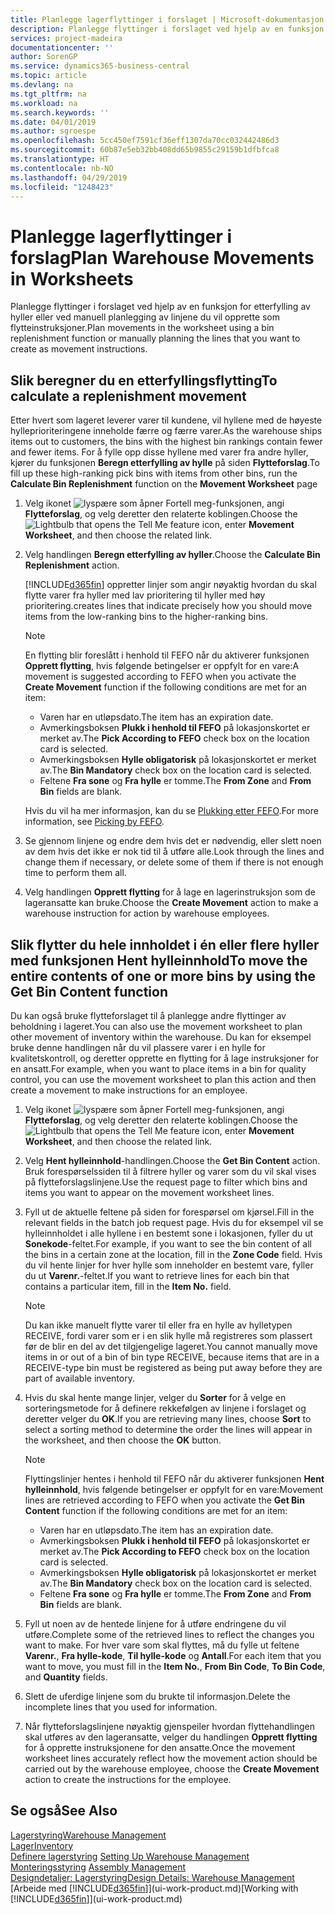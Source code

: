 ```yaml
---
title: Planlegge lagerflyttinger i forslaget | Microsoft-dokumentasjon
description: Planlegge flyttinger i forslaget ved hjelp av en funksjon for etterfylling av hyller eller ved manuell planlegging av linjene du vil opprette som flytteinstruksjoner.
services: project-madeira
documentationcenter: ''
author: SorenGP
ms.service: dynamics365-business-central
ms.topic: article
ms.devlang: na
ms.tgt_pltfrm: na
ms.workload: na
ms.search.keywords: ''
ms.date: 04/01/2019
ms.author: sgroespe
ms.openlocfilehash: 5cc450ef7591cf36eff1307da70cc032442486d3
ms.sourcegitcommit: 60b87e5eb32bb408dd65b9855c29159b1dfbfca8
ms.translationtype: HT
ms.contentlocale: nb-NO
ms.lasthandoff: 04/29/2019
ms.locfileid: "1248423"
---
```

# <a name="plan-warehouse-movements-in-worksheets"></a><span data-ttu-id="cd05c-103">Planlegge lagerflyttinger i forslag</span><span class="sxs-lookup"><span data-stu-id="cd05c-103">Plan Warehouse Movements in Worksheets</span></span>
<span data-ttu-id="cd05c-104">Planlegge flyttinger i forslaget ved hjelp av en funksjon for etterfylling av hyller eller ved manuell planlegging av linjene du vil opprette som flytteinstruksjoner.</span><span class="sxs-lookup"><span data-stu-id="cd05c-104">Plan movements in the worksheet using a bin replenishment function or manually planning the lines that you want to create as movement instructions.</span></span>  

## <a name="to-calculate-a-replenishment-movement"></a><span data-ttu-id="cd05c-105">Slik beregner du en etterfyllingsflytting</span><span class="sxs-lookup"><span data-stu-id="cd05c-105">To calculate a replenishment movement</span></span>  
<span data-ttu-id="cd05c-106">Etter hvert som lageret leverer varer til kundene, vil hyllene med de høyeste hylleprioriteringene inneholde færre og færre varer.</span><span class="sxs-lookup"><span data-stu-id="cd05c-106">As the warehouse ships items out to customers, the bins with the highest bin rankings contain fewer and fewer items.</span></span> <span data-ttu-id="cd05c-107">For å fylle opp disse hyllene med varer fra andre hyller, kjører du funksjonen **Beregn etterfylling av hylle** på siden **Flytteforslag**.</span><span class="sxs-lookup"><span data-stu-id="cd05c-107">To fill up these high-ranking pick bins with items from other bins, run the **Calculate Bin Replenishment** function on the **Movement Worksheet** page</span></span>

1.  <span data-ttu-id="cd05c-108">Velg ikonet ![lyspære som åpner Fortell meg-funksjonen](media/ui-search/search_small.png "Fortell hva du vil gjøre"), angi **Flytteforslag**, og velg deretter den relaterte koblingen.</span><span class="sxs-lookup"><span data-stu-id="cd05c-108">Choose the ![Lightbulb that opens the Tell Me feature](media/ui-search/search_small.png "Tell me what you want to do") icon, enter **Movement Worksheet**, and then choose the related link.</span></span>  
2.  <span data-ttu-id="cd05c-109">Velg handlingen **Beregn etterfylling av hyller**.</span><span class="sxs-lookup"><span data-stu-id="cd05c-109">Choose the **Calculate Bin Replenishment** action.</span></span>  

    [!INCLUDE[d365fin](includes/d365fin_md.md)] <span data-ttu-id="cd05c-110">oppretter linjer som angir nøyaktig hvordan du skal flytte varer fra hyller med lav prioritering til hyller med høy prioritering.</span><span class="sxs-lookup"><span data-stu-id="cd05c-110">creates lines that indicate precisely how you should move items from the low-ranking bins to the higher-ranking bins.</span></span>  

    > [!NOTE]  
    >  <span data-ttu-id="cd05c-111">En flytting blir foreslått i henhold til FEFO når du aktiverer funksjonen **Opprett flytting**, hvis følgende betingelser er oppfylt for en vare:</span><span class="sxs-lookup"><span data-stu-id="cd05c-111">A movement is suggested according to FEFO when you activate the **Create Movement** function if the following conditions are met for an item:</span></span>  
    >   
    >  -   <span data-ttu-id="cd05c-112">Varen har en utløpsdato.</span><span class="sxs-lookup"><span data-stu-id="cd05c-112">The item has an expiration date.</span></span>  
    > -   <span data-ttu-id="cd05c-113">Avmerkingsboksen **Plukk i henhold til FEFO** på lokasjonskortet er merket av.</span><span class="sxs-lookup"><span data-stu-id="cd05c-113">The **Pick According to FEFO** check box on the location card is selected.</span></span>  
    > -   <span data-ttu-id="cd05c-114">Avmerkingsboksen **Hylle obligatorisk** på lokasjonskortet er merket av.</span><span class="sxs-lookup"><span data-stu-id="cd05c-114">The **Bin Mandatory** check box on the location card is selected.</span></span>  
    > -   <span data-ttu-id="cd05c-115">Feltene **Fra sone** og **Fra hylle** er tomme.</span><span class="sxs-lookup"><span data-stu-id="cd05c-115">The **From Zone** and **From Bin** fields are blank.</span></span>  

    <span data-ttu-id="cd05c-116">Hvis du vil ha mer informasjon, kan du se [Plukking etter FEFO](warehouse-picking-by-fefo.md).</span><span class="sxs-lookup"><span data-stu-id="cd05c-116">For more information, see [Picking by FEFO](warehouse-picking-by-fefo.md).</span></span>  

3.  <span data-ttu-id="cd05c-117">Se gjennom linjene og endre dem hvis det er nødvendig, eller slett noen av dem hvis det ikke er nok tid til å utføre alle.</span><span class="sxs-lookup"><span data-stu-id="cd05c-117">Look through the lines and change them if necessary, or delete some of them if there is not enough time to perform them all.</span></span>  
4.  <span data-ttu-id="cd05c-118">Velg handlingen **Opprett flytting** for å lage en lagerinstruksjon som de lageransatte kan bruke.</span><span class="sxs-lookup"><span data-stu-id="cd05c-118">Choose the **Create Movement** action to make a warehouse instruction for action by warehouse employees.</span></span>  

## <a name="to-move-the-entire-contents-of-one-or-more-bins-by-using-the-get-bin-content-function"></a><span data-ttu-id="cd05c-119">Slik flytter du hele innholdet i én eller flere hyller med funksjonen Hent hylleinnhold</span><span class="sxs-lookup"><span data-stu-id="cd05c-119">To move the entire contents of one or more bins by using the Get Bin Content function</span></span>  
<span data-ttu-id="cd05c-120">Du kan også bruke flytteforslaget til å planlegge andre flyttinger av beholdning i lageret.</span><span class="sxs-lookup"><span data-stu-id="cd05c-120">You can also use the movement worksheet to plan other movement of inventory within the warehouse.</span></span> <span data-ttu-id="cd05c-121">Du kan for eksempel bruke denne handlingen når du vil plassere varer i en hylle for kvalitetskontroll, og deretter opprette en flytting for å lage instruksjoner for en ansatt.</span><span class="sxs-lookup"><span data-stu-id="cd05c-121">For example, when you want to place items in a bin for quality control, you can use the movement worksheet to plan this action and then create a movement to make instructions for an employee.</span></span>  

1.  <span data-ttu-id="cd05c-122">Velg ikonet ![lyspære som åpner Fortell meg-funksjonen](media/ui-search/search_small.png "Fortell hva du vil gjøre"), angi **Flytteforslag**, og velg deretter den relaterte koblingen.</span><span class="sxs-lookup"><span data-stu-id="cd05c-122">Choose the ![Lightbulb that opens the Tell Me feature](media/ui-search/search_small.png "Tell me what you want to do") icon, enter **Movement Worksheet**, and then choose the related link.</span></span>  
2.  <span data-ttu-id="cd05c-123">Velg **Hent hylleinnhold**-handlingen.</span><span class="sxs-lookup"><span data-stu-id="cd05c-123">Choose the **Get Bin Content** action.</span></span> <span data-ttu-id="cd05c-124">Bruk forespørselssiden til å filtrere hyller og varer som du vil skal vises på flytteforslagslinjene.</span><span class="sxs-lookup"><span data-stu-id="cd05c-124">Use the request page to filter which bins and items you want to appear on the movement worksheet lines.</span></span>  
3.  <span data-ttu-id="cd05c-125">Fyll ut de aktuelle feltene på siden for forespørsel om kjørsel.</span><span class="sxs-lookup"><span data-stu-id="cd05c-125">Fill in the relevant fields in the batch job request page.</span></span> <span data-ttu-id="cd05c-126">Hvis du for eksempel vil se hylleinnholdet i alle hyllene i en bestemt sone i lokasjonen, fyller du ut **Sonekode**-feltet.</span><span class="sxs-lookup"><span data-stu-id="cd05c-126">For example, if you want to see the bin content of all the bins in a certain zone at the location, fill in the **Zone Code** field.</span></span> <span data-ttu-id="cd05c-127">Hvis du vil hente linjer for hver hylle som inneholder en bestemt vare, fyller du ut **Varenr.**-feltet.</span><span class="sxs-lookup"><span data-stu-id="cd05c-127">If you want to retrieve lines for each bin that contains a particular item, fill in the **Item No.** field.</span></span>  

    > [!NOTE]  
    >  <span data-ttu-id="cd05c-128">Du kan ikke manuelt flytte varer til eller fra en hylle av hylletypen RECEIVE, fordi varer som er i en slik hylle må registreres som plassert før de blir en del av det tilgjengelige lageret.</span><span class="sxs-lookup"><span data-stu-id="cd05c-128">You cannot manually move items in or out of a bin of bin type RECEIVE, because items that are in a RECEIVE-type bin must be registered as being put away before they are part of available inventory.</span></span>  

4.  <span data-ttu-id="cd05c-129">Hvis du skal hente mange linjer, velger du **Sorter** for å velge en sorteringsmetode for å definere rekkefølgen av linjene i forslaget og deretter velger du **OK**.</span><span class="sxs-lookup"><span data-stu-id="cd05c-129">If you are retrieving many lines, choose **Sort** to select a sorting method to determine the order the lines will appear in the worksheet, and then choose the **OK** button.</span></span>  

    > [!NOTE]  
    >  <span data-ttu-id="cd05c-130">Flyttingslinjer hentes i henhold til FEFO når du aktiverer funksjonen **Hent hylleinnhold**, hvis følgende betingelser er oppfylt for en vare:</span><span class="sxs-lookup"><span data-stu-id="cd05c-130">Movement lines are retrieved according to FEFO when you activate the **Get Bin Content** function if the following conditions are met for an item:</span></span>  
    >   
    >  -   <span data-ttu-id="cd05c-131">Varen har en utløpsdato.</span><span class="sxs-lookup"><span data-stu-id="cd05c-131">The item has an expiration date.</span></span>  
    > -   <span data-ttu-id="cd05c-132">Avmerkingsboksen **Plukk i henhold til FEFO** på lokasjonskortet er merket av.</span><span class="sxs-lookup"><span data-stu-id="cd05c-132">The **Pick According to FEFO** check box on the location card is selected.</span></span>  
    > -   <span data-ttu-id="cd05c-133">Avmerkingsboksen **Hylle obligatorisk** på lokasjonskortet er merket av.</span><span class="sxs-lookup"><span data-stu-id="cd05c-133">The **Bin Mandatory** check box on the location card is selected.</span></span>  
    > -   <span data-ttu-id="cd05c-134">Feltene **Fra sone** og **Fra hylle** er tomme.</span><span class="sxs-lookup"><span data-stu-id="cd05c-134">The **From Zone** and **From Bin** fields are blank.</span></span>  

5.  <span data-ttu-id="cd05c-135">Fyll ut noen av de hentede linjene for å utføre endringene du vil utføre.</span><span class="sxs-lookup"><span data-stu-id="cd05c-135">Complete some of the retrieved lines to reflect the changes you want to make.</span></span> <span data-ttu-id="cd05c-136">For hver vare som skal flyttes, må du fylle ut feltene **Varenr.**, **Fra hylle-kode**, **Til hylle-kode** og **Antall**.</span><span class="sxs-lookup"><span data-stu-id="cd05c-136">For each item that you want to move, you must fill in the **Item No.**, **From Bin Code**, **To Bin Code**, and **Quantity** fields.</span></span>  
6.  <span data-ttu-id="cd05c-137">Slett de uferdige linjene som du brukte til informasjon.</span><span class="sxs-lookup"><span data-stu-id="cd05c-137">Delete the incomplete lines that you used for information.</span></span>  
7.  <span data-ttu-id="cd05c-138">Når flytteforslagslinjene nøyaktig gjenspeiler hvordan flyttehandlingen skal utføres av den lageransatte, velger du handlingen **Opprett flytting** for å opprette instruksjonene for den ansatte.</span><span class="sxs-lookup"><span data-stu-id="cd05c-138">Once the movement worksheet lines accurately reflect how the movement action should be carried out by the warehouse employee, choose the **Create Movement** action to create the instructions for the employee.</span></span>  

## <a name="see-also"></a><span data-ttu-id="cd05c-139">Se også</span><span class="sxs-lookup"><span data-stu-id="cd05c-139">See Also</span></span>  
[<span data-ttu-id="cd05c-140">Lagerstyring</span><span class="sxs-lookup"><span data-stu-id="cd05c-140">Warehouse Management</span></span>](warehouse-manage-warehouse.md)  
[<span data-ttu-id="cd05c-141">Lager</span><span class="sxs-lookup"><span data-stu-id="cd05c-141">Inventory</span></span>](inventory-manage-inventory.md)  
<span data-ttu-id="cd05c-142">[Definere lagerstyring](warehouse-setup-warehouse.md)   </span><span class="sxs-lookup"><span data-stu-id="cd05c-142">[Setting Up Warehouse Management](warehouse-setup-warehouse.md)   </span></span>  
<span data-ttu-id="cd05c-143">[Monteringsstyring](assembly-assemble-items.md)  </span><span class="sxs-lookup"><span data-stu-id="cd05c-143">[Assembly Management](assembly-assemble-items.md)  </span></span>  
[<span data-ttu-id="cd05c-144">Designdetaljer: Lagerstyring</span><span class="sxs-lookup"><span data-stu-id="cd05c-144">Design Details: Warehouse Management</span></span>](design-details-warehouse-management.md)  
<span data-ttu-id="cd05c-145">[Arbeide med [!INCLUDE[d365fin](includes/d365fin_md.md)]](ui-work-product.md)</span><span class="sxs-lookup"><span data-stu-id="cd05c-145">[Working with [!INCLUDE[d365fin](includes/d365fin_md.md)]](ui-work-product.md)</span></span>
